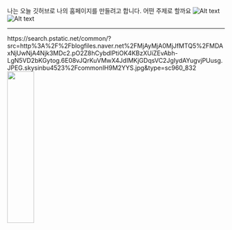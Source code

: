 나는 오늘 깃허브로 나의 훔페이지를 만들려고 합니다. 
어떤 주제로 할까요
![Alt text](/path/to/img.jpg)
![Alt text](
https://search.pstatic.net/common/?src=http%3A%2F%2Fblogfiles.naver.net%2FMjAyMjA0MjJfMTQ5%2FMDAxNjUwNjA4Njk3MDc2.pO2Z8hCybdIPtiOK4KBzXUiZEvAbh-LgN5VD2bKGytog.6E08vJQrKuVMwX4JdIMKjGDqsVC2JgIydAYugvjPUusg.JPEG.skysinbu4523%2FcommonIH9M2YYS.jpg&type=sc960_832
)
<hr/>
https://search.pstatic.net/common/?src=http%3A%2F%2Fblogfiles.naver.net%2FMjAyMjA0MjJfMTQ5%2FMDAxNjUwNjA4Njk3MDc2.pO2Z8hCybdIPtiOK4KBzXUiZEvAbh-LgN5VD2bKGytog.6E08vJQrKuVMwX4JdIMKjGDqsVC2JgIydAYugvjPUusg.JPEG.skysinbu4523%2FcommonIH9M2YYS.jpg&type=sc960_832
<img src="https://search.pstatic.net/common/?src=http%3A%2F%2Fblogfiles.naver.net%2FMjAyMjA1MDNfMTMg%2FMDAxNjUxNTQzNzAwMjMz.jiWjA9VmnPkMFEr1nPqhz83jhQwPuYcJm0-qOIIPYTMg.iknlY4d6hUtYM2gB67VJUoyPk76lzWL-03aajxs9gw8g.JPEG.moly6207%2F20220502_161201.jpg" width="35%" height="30%" coffee="px(픽셀) 크기 설정"coffee"></img>
